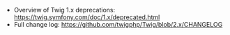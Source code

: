 * Overview of Twig 1.x deprecations: <https://twig.symfony.com/doc/1.x/deprecated.html>
* Full change log: <https://github.com/twigphp/Twig/blob/2.x/CHANGELOG>